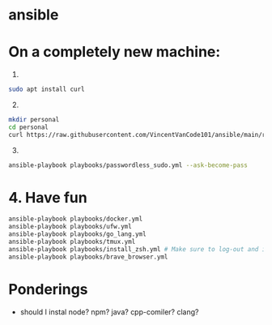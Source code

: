 # ansible

# On a completely new machine:

1.
```bash
sudo apt install curl
```

2.

```bash
mkdir personal
cd personal
curl https://raw.githubusercontent.com/VincentVanCode101/ansible/main/resources/setup | sh
```

3.
```bash
ansible-playbook playbooks/passwordless_sudo.yml --ask-become-pass
```
# 4. Have fun

```bash
ansible-playbook playbooks/docker.yml
ansible-playbook playbooks/ufw.yml
ansible-playbook playbooks/go_lang.yml
ansible-playbook playbooks/tmux.yml
ansible-playbook playbooks/install_zsh.yml # Make sure to log-out and in again for this to take affect
ansible-playbook playbooks/brave_browser.yml
```

# Ponderings
- should I instal node? npm? java? cpp-comiler? clang?